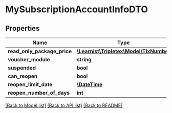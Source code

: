 # MySubscriptionAccountInfoDTO

## Properties
Name | Type | Description | Notes
------------ | ------------- | ------------- | -------------
**read_only_package_price** | [**\Learnist\Tripletex\Model\TlxNumber**](TlxNumber.md) |  | [optional] 
**voucher_module** | **string** |  | [optional] 
**suspended** | **bool** |  | [optional] 
**can_reopen** | **bool** |  | [optional] 
**reopen_limit_date** | [**\DateTime**](\DateTime.md) |  | [optional] 
**reopen_number_of_days** | **int** |  | [optional] 

[[Back to Model list]](../../README.md#documentation-for-models) [[Back to API list]](../../README.md#documentation-for-api-endpoints) [[Back to README]](../../README.md)

